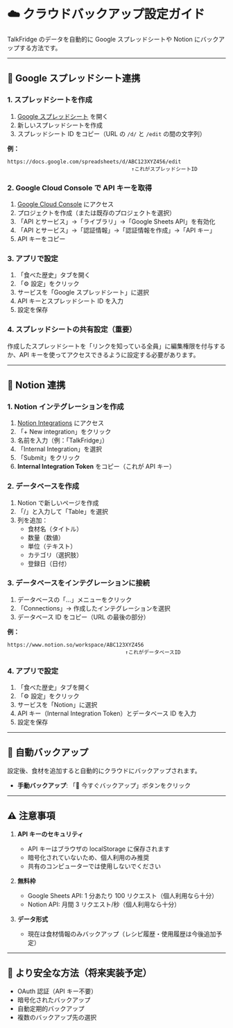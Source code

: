 # ☁️ クラウドバックアップ設定ガイド

TalkFridge のデータを自動的に Google スプレッドシートや Notion にバックアップする方法です。

---

## 🔧 Google スプレッドシート連携

### 1. スプレッドシートを作成

1. [Google スプレッドシート](https://sheets.google.com) を開く
2. 新しいスプレッドシートを作成
3. スプレッドシート ID をコピー（URL の `/d/` と `/edit` の間の文字列）

**例：**

```
https://docs.google.com/spreadsheets/d/ABC123XYZ456/edit
                                        ↑これがスプレッドシートID
```

### 2. Google Cloud Console で API キーを取得

1. [Google Cloud Console](https://console.cloud.google.com/) にアクセス
2. プロジェクトを作成（または既存のプロジェクトを選択）
3. 「API とサービス」→「ライブラリ」→「Google Sheets API」を有効化
4. 「API とサービス」→「認証情報」→「認証情報を作成」→「API キー」
5. API キーをコピー

### 3. アプリで設定

1. 「食べた歴史」タブを開く
2. 「⚙️ 設定」をクリック
3. サービスを「Google スプレッドシート」に選択
4. API キーとスプレッドシート ID を入力
5. 設定を保存

### 4. スプレッドシートの共有設定（重要）

作成したスプレッドシートを「リンクを知っている全員」に編集権限を付与するか、API キーを使ってアクセスできるように設定する必要があります。

---

## 📝 Notion 連携

### 1. Notion インテグレーションを作成

1. [Notion Integrations](https://www.notion.so/my-integrations) にアクセス
2. 「+ New integration」をクリック
3. 名前を入力（例：「TalkFridge」）
4. 「Internal Integration」を選択
5. 「Submit」をクリック
6. **Internal Integration Token** をコピー（これが API キー）

### 2. データベースを作成

1. Notion で新しいページを作成
2. 「/」と入力して「Table」を選択
3. 列を追加：
   - 食材名（タイトル）
   - 数量（数値）
   - 単位（テキスト）
   - カテゴリ（選択肢）
   - 登録日（日付）

### 3. データベースをインテグレーションに接続

1. データベースの「...」メニューをクリック
2. 「Connections」→ 作成したインテグレーションを選択
3. データベース ID をコピー（URL の最後の部分）

**例：**

```
https://www.notion.so/workspace/ABC123XYZ456
                                      ↑これがデータベースID
```

### 4. アプリで設定

1. 「食べた歴史」タブを開く
2. 「⚙️ 設定」をクリック
3. サービスを「Notion」に選択
4. API キー（Internal Integration Token）とデータベース ID を入力
5. 設定を保存

---

## 🔄 自動バックアップ

設定後、食材を追加すると自動的にクラウドにバックアップされます。

- **手動バックアップ**: 「🔄 今すぐバックアップ」ボタンをクリック

---

## ⚠️ 注意事項

1. **API キーのセキュリティ**

   - API キーはブラウザの localStorage に保存されます
   - 暗号化されていないため、個人利用のみ推奨
   - 共有のコンピューターでは使用しないでください

2. **無料枠**

   - Google Sheets API: 1 分あたり 100 リクエスト（個人利用なら十分）
   - Notion API: 月間 3 リクエスト/秒（個人利用なら十分）

3. **データ形式**
   - 現在は食材情報のみバックアップ（レシピ履歴・使用履歴は今後追加予定）

---

## 🚀 より安全な方法（将来実装予定）

- OAuth 認証（API キー不要）
- 暗号化されたバックアップ
- 自動定期的バックアップ
- 複数のバックアップ先の選択

